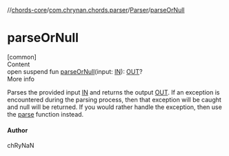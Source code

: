 //[chords-core](../../../index.md)/[com.chrynan.chords.parser](../index.md)/[Parser](index.md)/[parseOrNull](parse-or-null.md)



# parseOrNull  
[common]  
Content  
open suspend fun [parseOrNull](parse-or-null.md)(input: [IN](index.md)): [OUT](index.md)?  
More info  


Parses the provided input [IN](index.md) and returns the output [OUT](index.md). If an exception is encountered during the parsing process, then that exception will be caught and null will be returned. If you would rather handle the exception, then use the [parse](parse.md) function instead.



#### Author  


chRyNaN

  



